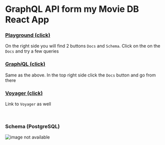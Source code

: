 <h1>GraphQL API form my Movie DB React App</h1>
<h3><a href="https://theatre-database.herokuapp.com/playground">Playground (click)</a></h3>
<p>On the right side you will find 2 buttons <code>Docs</code> and <code>Schema</code>.
    Click on the on the <code>Docs</code> and try a few queries
</p>
<h3><a href="https://theatre-database.herokuapp.com/graphiql">Graph<i>i</i>QL (click)</a></h3>
<p>Same as the above. In the top right side click the <code>Docs</code> button and go from there</p>
<h3><a href="https://theatre-database.herokuapp.com/voyager">Voyager (click)</a></h3>
<p>Link to <code>Voyager</code> as well</p>
<br>
<h3>Schema (PostgreSQL)</h3>
<img src="https://i.ibb.co/N1GJBCh/Movie-DB-domain-model.png" alt="image not available"/>

